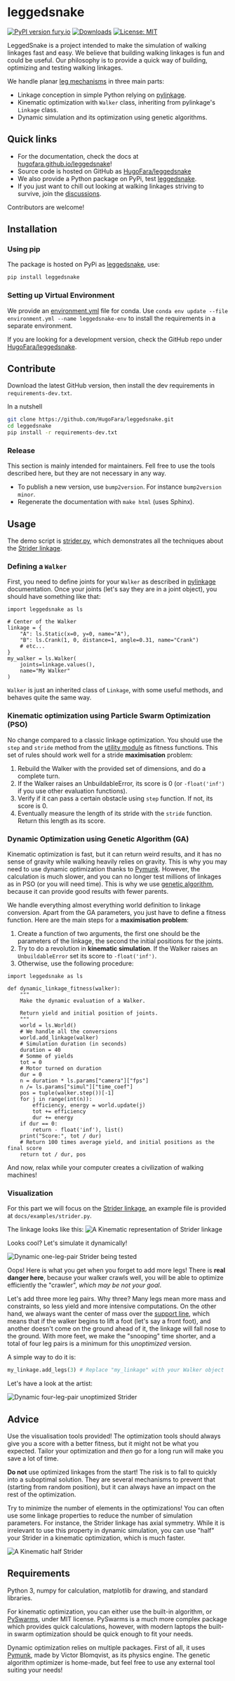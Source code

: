 # leggedsnake

[![PyPI version fury.io](https://badge.fury.io/py/leggedsnake.svg)](https://pypi.python.org/pypi/leggedsnake/)
[![Downloads](https://static.pepy.tech/personalized-badge/leggedsnake?period=total&units=international_system&left_color=grey&right_color=green&left_text=downloads)](https://pepy.tech/project/leggedsnake)
[![License: MIT](https://img.shields.io/badge/license-MIT-blue.svg )](https://raw.githubusercontent.com/HugoFara/leggedsnake/master/LICENSE.rst)

LeggedSnake is a project intended to make the simulation of walking linkages fast and easy. 
We believe that building walking linkages is fun and could be useful.
Our philosophy is to provide a quick way of building, optimizing and testing walking linkages.

We handle planar [leg mechanisms](https://en.wikipedia.org/wiki/Leg_mechanism) in three main parts:

* Linkage conception in simple Python relying on [pylinkage](https://github.com/HugoFara/pylinkage).
* Kinematic optimization with ``Walker`` class, inheriting from pylinkage's ``Linkage`` class.
* Dynamic simulation and its optimization using genetic algorithms.

## Quick links

* For the documentation, check the docs at [hugofara.github.io/leggedsnake](https://hugofara.github.io/leggedsnake/)!
* Source code is hosted on GitHub as [HugoFara/leggedsnake](https://github.com/HugoFara/leggedsnake)
* We also provide a Python package on PyPi, test [leggedsnake](https://pypi.org/project/leggedsnake/).
* If you just want to chill out looking at walking linkages striving to survive, join the [discussions](https://github.com/HugoFara/leggedsnake/discussions).

Contributors are welcome!

## Installation

### Using pip

The package is hosted on PyPi as [leggedsnake](https://pypi.org/project/leggedsnake/), use:

```bash
pip install leggedsnake
```

### Setting up Virtual Environment

We provide an [environment.yml](https://github.com/HugoFara/leggedsnake/blob/master/environment.yml) file for conda. 
Use ``conda env update --file environment.yml --name leggedsnake-env`` to install the requirements in a separate environment.

If you are looking for a development version, check the GitHub repo under 
[HugoFara/leggedsnake](https://github.com/HugoFara/leggedsnake).


## Contribute

Download the latest GitHub version, then install the dev requirements in ``requirements-dev.txt``.

In a nutshell

```bash
git clone https://github.com/HugoFara/leggedsnake.git
cd leggedsnake
pip install -r requirements-dev.txt
```

### Release

This section is mainly intended for maintainers. 
Fell free to use the tools described here, but they are not necessary in any way.

* To publish a new version, use ``bump2version``. For instance ``bump2version minor``.
* Regenerate the documentation with ``make html`` (uses Sphinx).

## Usage

The demo script is [strider.py](https://github.com/HugoFara/leggedsnake/blob/master/docs/examples/strider.py), which
demonstrates all the techniques about the [Strider linkage](https://www.diywalkers.com/strider-linkage-plans.html).

### Defining a ``Walker``

First, you need to define joints for your ``Walker`` as described in [pylinkage](https://github.com/HugoFara/pylinkage)
documentation. Once your joints (let's say they are in a joint object), you should have something like that:

```python3
import leggedsnake as ls

# Center of the Walker
linkage = {
    "A": ls.Static(x=0, y=0, name="A"),
    "B": ls.Crank(1, 0, distance=1, angle=0.31, name="Crank")
    # etc...
}
my_walker = ls.Walker(
    joints=linkage.values(),
    name="My Walker"
)
```

``Walker`` is just an inherited class of ``Linkage``, with some useful methods, and behaves quite the same way.

### Kinematic optimization using Particle Swarm Optimization (PSO)

No change compared to a classic linkage optimization. You should use the ``step`` and ``stride`` method from the 
[utility module](https://github.com/HugoFara/leggedsnake/blob/master/leggedsnake/utility.py) as fitness functions.
This set of rules should work well for a stride **maximisation** problem:

1. Rebuild the Walker with the provided set of dimensions, and do a complete turn.
2. If the Walker raises an UnbuildableError, its score is 0 (or ``-float('inf')`` if you use other evaluation functions).
3. Verify if it can pass a certain obstacle using ``step`` function. If not, its score is 0.
4. Eventually measure the length of its stride with the ``stride`` function. Return this length as its score.

### Dynamic Optimization using Genetic Algorithm (GA)

Kinematic optimization is fast, but it can return weird results, and it has no sense of gravity while walking heavily
relies on gravity. This is why you may need to use dynamic optimization thanks to
[Pymunk](http://www.pymunk.org/en/latest/index.html). However, the calculation is much slower, and you can no
longer test millions of linkages as in PSO (or you will need time). This is why we
use [genetic algorithm](https://en.wikipedia.org/wiki/Genetic_algorithm), because it can provide good results with
fewer parents.

We handle everything almost everything world definition to linkage conversion. Apart from the GA parameters, you just
have to define a fitness function. Here are the main steps for a **maximisation problem**:

1. Create a function of two arguments, the first one should be the parameters of the linkage, the second the initial positions for the joints.
2. Try to do a revolution in **kinematic simulation**. If the Walker raises an ``UnbuildableError`` set its score to ``-float('inf')``.
3. Otherwise, use the following procedure:

```python3
import leggedsnake as ls

def dynamic_linkage_fitness(walker):
    """
    Make the dynamic evaluation of a Walker.
    
    Return yield and initial position of joints.
    """
    world = ls.World()
    # We handle all the conversions
    world.add_linkage(walker)
    # Simulation duration (in seconds)
    duration = 40
    # Somme of yields
    tot = 0
    # Motor turned on duration
    dur = 0
    n = duration * ls.params["camera"]["fps"]
    n /= ls.params["simul"]["time_coef"]
    pos = tuple(walker.step())[-1]
    for j in range(int(n)):
        efficiency, energy = world.update(j)
        tot += efficiency
        dur += energy
    if dur == 0:
        return - float('inf'), list()
    print("Score:", tot / dur)
    # Return 100 times average yield, and initial positions as the final score
    return tot / dur, pos
```

And now, relax while your computer creates a civilization of walking machines!

### Visualization

For this part we will focus on the [Strider linkage](https://www.diywalkers.com/strider-linkage-plans.html), 
an example file is provided at ``docs/examples/strider.py``.

The linkage looks like this:
![A Kinematic representation of Strider linkage](https://github.com/HugoFara/leggedsnake/raw/master/docs/examples/images/Kinematic%20unoptimized%20Strider.gif)

Looks cool? Let's simulate it dynamically!

![Dynamic one-leg-pair Strider being tested](https://github.com/HugoFara/leggedsnake/raw/master/docs/examples/images/Dynamic%20unoptimized%20one-legged%20Strider.gif)

Oops! Here is what you get when you forget to add more legs! There is **real danger here**, because your walker crawls
well, you will be able to optimize efficiently the "crawler", *which may be not your goal*.

Let's add three more leg pairs. Why three? Many legs mean more mass and constraints, so less yield and more intensive
computations. On the other hand, we always want the center of mass over the
[support line](https://en.wikipedia.org/wiki/Support_polygon), which means that if the walker begins to lift a foot
(let's say a front foot), and another doesn't come on the ground ahead of it, the linkage will fall nose to the
ground. With more feet, we make the "snooping" time shorter, and a total of four leg pairs is a minimum for this
*unoptimized* version.

A simple way to do it is:

```python
my_linkage.add_legs(3) # Replace "my_linkage" with your Walker object
```

Let's have a look at the artist:

![Dynamic four-leg-pair unoptimized Strider](https://github.com/HugoFara/leggedsnake/raw/master/docs/examples/images/Dynamic%20unoptimized%20strider.gif)

## Advice

Use the visualisation tools provided! The optimization tools should always give you a score with a better fitness,
but it might not be what you expected. Tailor your optimization and *then* go for a long run will make you save a lot
of time.

**Do not** use optimized linkages from the start! The risk is to fall to quickly into a suboptimal solution. They are
several mechanisms to prevent that (starting from random position), but it can always have an impact on the rest of
the optimization.

Try to minimize the number of elements in the optimizations! You can often use some linkage properties to reduce the
number of simulation parameters. For instance, the Strider linkage has axial symmetry. While it is irrelevant to use
this property in dynamic simulation, you can use "half" your Strider in a kinematic optimization, which is much faster.

![A Kinematic half Strider](https://github.com/HugoFara/leggedsnake/raw/master/docs/examples/images/Kinematic%20half-Strider.gif)

## Requirements

Python 3, numpy for calculation, matplotlib for drawing, and standard libraries.

For kinematic optimization, you can either use the built-in algorithm, or
[PySwarms](https://pyswarms.readthedocs.io/en/latest/), under MIT license. 
PySwarms is a much more complex package which provides quick calculations, 
however, with modern laptops the built-in swarm optimization should be quick enough
to fit your needs.

Dynamic optimization relies on multiple packages.
First of all, it uses [Pymunk](http://www.pymunk.org/en/latest/index.html),
made by Victor Blomqvist, as its physics engine. 
The genetic algorithm optimizer is home-made, 
but feel free to use any external tool suiting your needs!